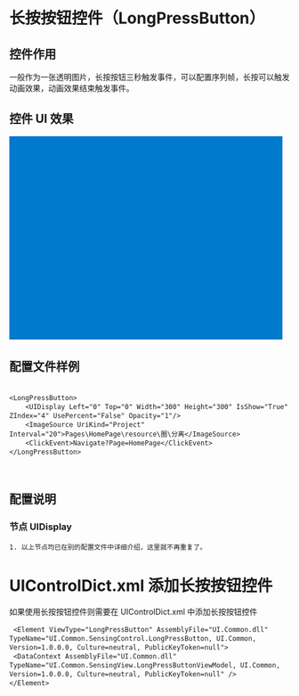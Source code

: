 # 长按按钮控件（LongPressButton）

## 控件作用

一般作为一张透明图片，长按按钮三秒触发事件，可以配置序列帧，长按可以触发动画效果，动画效果结束触发事件。

## 控件 UI 效果

![Placeholder](../images/LongPressButton.gif)

## 配置文件样例

```

<LongPressButton>
    <UIDisplay Left="0" Top="0" Width="300" Height="300" IsShow="True" ZIndex="4" UsePercent="False" Opacity="1"/>
    <ImageSource UriKind="Project" Interval="20">Pages\HomePage\resource\圈\分离</ImageSource>
    <ClickEvent>Navigate?Page=HomePage</ClickEvent>
</LongPressButton>



```

## 配置说明

### 节点 UIDisplay

    1. 以上节点均已在别的配置文件中详细介绍，这里就不再重复了。

# UIControlDict.xml 添加长按按钮控件

如果使用长按按钮控件则需要在 UIControlDict.xml 中添加长按按钮控件

```
 <Element ViewType="LongPressButton" AssemblyFile="UI.Common.dll" TypeName="UI.Common.SensingControl.LongPressButton, UI.Common, Version=1.0.0.0, Culture=neutral, PublicKeyToken=null">
 <DataContext AssemblyFile="UI.Common.dll" TypeName="UI.Common.SensingView.LongPressButtonViewModel, UI.Common, Version=1.0.0.0, Culture=neutral, PublicKeyToken=null" />
</Element>
```
